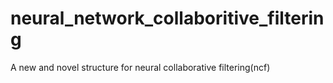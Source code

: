 # neural_network_collaboritive_filtering
A new and novel structure for neural collaborative filtering(ncf)
